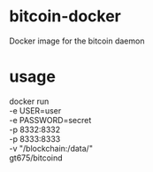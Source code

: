 # bitcoin-docker
Docker image for the bitcoin daemon

# usage

docker run \
  -e USER=user \
  -e PASSWORD=secret \
  -p 8332:8332 \
  -p 8333:8333 \
  -v "/blockchain:/data/" \
  gt675/bitcoind
